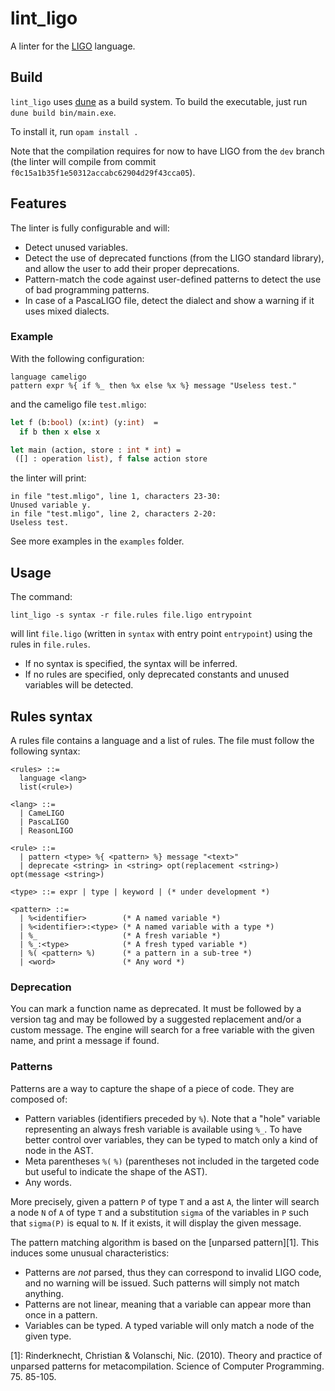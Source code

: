 # lint_ligo

A linter for the [LIGO](https://ligolang.org/) language.

## Build

`lint_ligo` uses [dune](https://github.com/ocaml/dune) as a build system.
To build the executable, just run `dune build bin/main.exe`.

To install it, run `opam install .`

Note that the compilation requires for now to have LIGO from the `dev` branch (the linter will compile from commit `f0c15a1b35f1e50312accabc62904d29f43cca05`).

## Features

The linter is fully configurable and will:

* Detect unused variables.
* Detect the use of deprecated functions (from the LIGO standard library), and allow the user to add their proper deprecations.
* Pattern-match the code against user-defined patterns to detect the use of bad programming patterns.
* In case of a PascaLIGO file, detect the dialect and show a warning if it uses mixed dialects.

### Example

With the following configuration:

```
language cameligo
pattern expr %{ if %_ then %x else %x %} message "Useless test."
```

and the cameligo file `test.mligo`:

```ocaml
let f (b:bool) (x:int) (y:int)  =
  if b then x else x

let main (action, store : int * int) =
 ([] : operation list), f false action store
```

the linter will print:

```
in file "test.mligo", line 1, characters 23-30:
Unused variable y.
in file "test.mligo", line 2, characters 2-20:
Useless test.
```

See more examples in the `examples` folder.

## Usage

The command:

```
lint_ligo -s syntax -r file.rules file.ligo entrypoint
```

will lint `file.ligo` (written in `syntax` with entry point `entrypoint`) using the rules in `file.rules`.

* If no syntax is specified, the syntax will be inferred.
* If no rules are specified, only deprecated constants and unused variables will be detected.

## Rules syntax

A rules file contains a language and a list of rules. The file must follow the following syntax:

```
<rules> ::=
  language <lang>
  list(<rule>)

<lang> ::=
  | CameLIGO
  | PascaLIGO
  | ReasonLIGO

<rule> ::=
  | pattern <type> %{ <pattern> %} message "<text>"
  | deprecate <string> in <string> opt(replacement <string>) opt(message <string>)

<type> ::= expr | type | keyword | (* under development *)

<pattern> ::=
  | %<identifier>        (* A named variable *)
  | %<identifier>:<type> (* A named variable with a type *)
  | %_                   (* A fresh variable *)
  | %_:<type>            (* A fresh typed variable *)
  | %( <pattern> %)      (* a pattern in a sub-tree *)
  | <word>               (* Any word *)
```
### Deprecation

You can mark a function name as deprecated. It must be followed by a version tag and may be followed by a suggested replacement and/or a custom message.
The engine will search for a free variable with the given name, and print a message if found.

### Patterns

Patterns are a way to capture the shape of a piece of code. They are composed of:

* Pattern variables (identifiers preceded by `%`). Note that a "hole" variable representing an always fresh variable is available using `%_`.
To have better control over variables, they can be typed to match only a kind of node in the AST.
* Meta parentheses `%(` `%)` (parentheses not included in the targeted code but useful to indicate the shape of the AST).
* Any words.

More precisely, given a pattern `P` of type `T` and a ast `A`, the linter will search a node `N` of `A` of type  `T` and a substitution `sigma` of the variables in `P` such that `sigma(P)` is equal to `N`. If it exists, it will display the given message.

The pattern matching algorithm is based on the [unparsed pattern][1]. This induces some unusual characteristics:

* Patterns are _not_ parsed, thus they can correspond to invalid LIGO code, and no warning will be issued. Such patterns will simply not match anything.
* Patterns are not linear, meaning that a variable can appear more than once in a pattern.
* Variables can be typed. A typed variable will only match a node of the given type.

[1]: Rinderknecht, Christian & Volanschi, Nic. (2010). Theory and practice of unparsed patterns for metacompilation. Science of Computer Programming. 75. 85-105.
